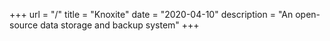 +++
url = "/"
title = "Knoxite"
date = "2020-04-10"
description = "An open-source data storage and backup system"
+++
